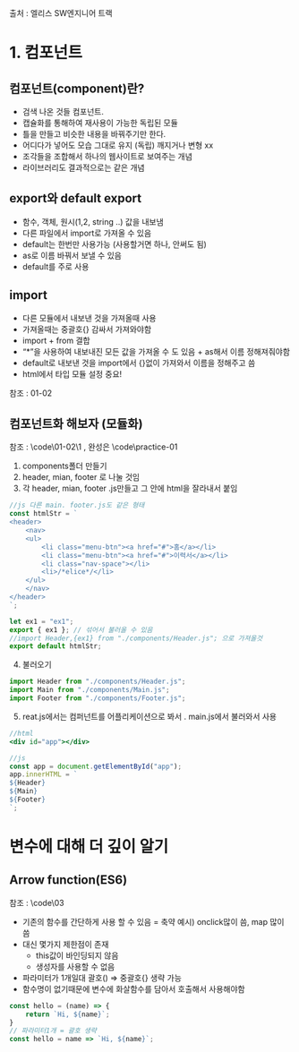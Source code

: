 출처 : 엘리스 SW엔지니어 트랙
# 1. 컴포넌트

## 컴포넌트(component)란?

- 검색 나온 것들 컴포넌트.
- 캡슐화를 통해하여 재사용이 가능한 독립된 모듈
- 틀을 만들고 비슷한 내용을 바꿔주기만 한다.
- 어디다가 넣어도 모습 그대로 유지 (독립) 깨지거나 변형 xx
- 조각들을 조합해서 하나의 웹사이트로 보여주는 개념
- 라이브러리도 결과적으로는 같은 개념

## export와 default export

- 함수, 객체, 원시(1,2, string ..) 값을 내보냄
- 다른 파일에서 import로 가져올 수 있음
- default는 한번만 사용가능 (사용할거면 하나, 안써도 됨)
- as로 이름 바꿔서 보낼 수 있음
- default를 주로 사용

## import

- 다른 모듈에서 내보낸 것을 가져올때 사용
- 가져올때는 중괄호{} 감싸서 가져와야함
- import + from 결합
- “*”을 사용하여 내보내진 모든 값을 가져올 수 도 있음 + as해서 이름 정해져줘야함
- default로 내보낸 것을  import에서 {}없이 가져와서 이름을 정해주고 씀
- html에서 타입 모듈 설정 중요!

참조 : 01-02
## 컴포넌트화 해보자 (모듈화)

참조 : \code\01-02\1 , 완성은 \code\practice-01

1. components폴더 만들기
2. header, mian, footer 로 나눌 것임
3. 각 header, mian, footer .js만들고 그 안에 html을 잘라내서 붙임

```jsx
//js 다른 main. footer.js도 같은 형태
const htmlStr = `
<header>
    <nav>
    <ul>
        <li class="menu-btn"><a href="#">홈</a></li>
        <li class="menu-btn"><a href="#">이력서</a></li>
        <li class="nav-space"></li>
        <li>/*elice*/</li>
    </ul>
    </nav>
</header>
`;

let ex1 = "ex1";
export { ex1 }; // 섞어서 불러올 수 있음
//import Header,{ex1} from "./components/Header.js"; 으로 가져올것
export default htmlStr;
```

4. 불러오기

```jsx
import Header from "./components/Header.js";
import Main from "./components/Main.js";
import Footer from "./components/Footer.js";
```

5. reat.js에서는 컴퍼넌트를 어플리케이션으로 봐서 . main.js에서 불러와서 사용

```jsx
//html
<div id="app"></div>

//js
const app = document.getElementById("app");
app.innerHTML = `
${Header}
${Main}
${Footer}
`;
```
# 변수에 대해 더 깊이 알기

## Arrow function(ES6)

참조 : \code\03

- 기존의 함수를 간단하게 사용 할 수 있음 = 축약
예시) onclick많이 씀,  map 많이 씀
- 대신 몇가지 제한점이 존재
    - this값이 바인딩되지 않음
    - 생성자를 사용할 수 없음
- 파라미터가 1개일대 괄호() ⇒ 중괄호{} 생략 가능
- 함수명이 없기때문에 변수에 화살함수를 담아서 호출해서 사용해야함

```jsx
const hello = (name) => {
    return `Hi, ${name}`;
}
// 파라미터1개 = 괄호 생략
const hello = name => `Hi, ${name}`;
```
